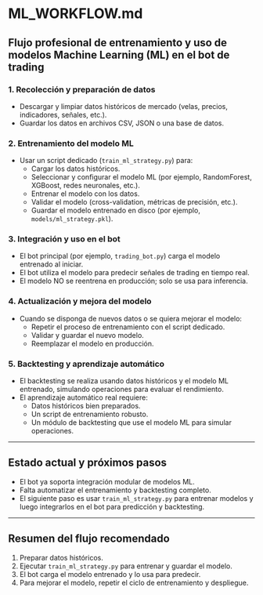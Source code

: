 # ML_WORKFLOW.md

## Flujo profesional de entrenamiento y uso de modelos Machine Learning (ML) en el bot de trading

### 1. Recolección y preparación de datos
- Descargar y limpiar datos históricos de mercado (velas, precios, indicadores, señales, etc.).
- Guardar los datos en archivos CSV, JSON o una base de datos.

### 2. Entrenamiento del modelo ML
- Usar un script dedicado (`train_ml_strategy.py`) para:
  - Cargar los datos históricos.
  - Seleccionar y configurar el modelo ML (por ejemplo, RandomForest, XGBoost, redes neuronales, etc.).
  - Entrenar el modelo con los datos.
  - Validar el modelo (cross-validation, métricas de precisión, etc.).
  - Guardar el modelo entrenado en disco (por ejemplo, `models/ml_strategy.pkl`).

### 3. Integración y uso en el bot
- El bot principal (por ejemplo, `trading_bot.py`) carga el modelo entrenado al iniciar.
- El bot utiliza el modelo para predecir señales de trading en tiempo real.
- El modelo NO se reentrena en producción; solo se usa para inferencia.

### 4. Actualización y mejora del modelo
- Cuando se disponga de nuevos datos o se quiera mejorar el modelo:
  - Repetir el proceso de entrenamiento con el script dedicado.
  - Validar y guardar el nuevo modelo.
  - Reemplazar el modelo en producción.

### 5. Backtesting y aprendizaje automático
- El backtesting se realiza usando datos históricos y el modelo ML entrenado, simulando operaciones para evaluar el rendimiento.
- El aprendizaje automático real requiere:
  - Datos históricos bien preparados.
  - Un script de entrenamiento robusto.
  - Un módulo de backtesting que use el modelo ML para simular operaciones.

---

## Estado actual y próximos pasos
- El bot ya soporta integración modular de modelos ML.
- Falta automatizar el entrenamiento y backtesting completo.
- El siguiente paso es usar `train_ml_strategy.py` para entrenar modelos y luego integrarlos en el bot para predicción y backtesting.

---

## Resumen del flujo recomendado
1. Preparar datos históricos.
2. Ejecutar `train_ml_strategy.py` para entrenar y guardar el modelo.
3. El bot carga el modelo entrenado y lo usa para predecir.
4. Para mejorar el modelo, repetir el ciclo de entrenamiento y despliegue.

